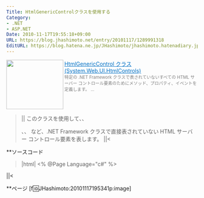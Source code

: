 ```yaml
---
Title: HtmlGenericControlクラスを使用する
Category:
- .NET
- ASP.NET
Date: 2010-11-17T19:55:18+09:00
URL: https://blog.jhashimoto.net/entry/20101117/1289991318
EditURL: https://blog.hatena.ne.jp/JHashimoto/jhashimoto.hatenadiary.jp/atom/entry/12921228815717258533
---
```


<a href="http://msdn.microsoft.com/ja-jp/library/system.web.ui.htmlcontrols.htmlgenericcontrol.aspx" target="_blank"><img class="alignleft" align="left" border="0" src="http://capture.heartrails.com/150x130/shadow?http://msdn.microsoft.com/ja-jp/library/system.web.ui.htmlcontrols.htmlgenericcontrol.aspx" alt="" width="150" height="130" /></a><a style="color:#0070C5;" href="http://msdn.microsoft.com/ja-jp/library/system.web.ui.htmlcontrols.htmlgenericcontrol.aspx" target="_blank">HtmlGenericControl クラス (System.Web.UI.HtmlControls)</a><a href="http://b.hatena.ne.jp/entry/http://msdn.microsoft.com/ja-jp/library/system.web.ui.htmlcontrols.htmlgenericcontrol.aspx" target="_blank"><img border="0" src="http://b.hatena.ne.jp/entry/image/http://msdn.microsoft.com/ja-jp/library/system.web.ui.htmlcontrols.htmlgenericcontrol.aspx" alt="" /></a><br><span style="color: #808080;font-size: 80%;">特定の .NET Framework クラスで表されていないすべての HTML サーバー コントロール要素のためにメソッド、プロパティ、イベントを定義します。 ...</span><br style="clear:both;" />
>||
このクラスを使用して、<span>、<div>、<body>、<font> など、.NET Framework クラスで直接表されていない HTML サーバー コントロール要素を表します。
||<

**ソースコード
>|html|
<% @Page Language="c#" %>

<script runat="server">
private void Page_Load(object sender, EventArgs e) {
    TheBody.Style[HtmlTextWriterStyle.BackgroundColor] = "lightblue";
}
</script>

<html>
<body id="TheBody" runat="server">
<form runat="server">
</form>
</body>
</html>
||<

**ページ
[f:id:JHashimoto:20101117195341p:image]
